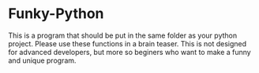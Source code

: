 # Funky-Python

This is a program that should be put in the same folder as your python project. Please use these functions in a brain teaser. This is not designed for
advanced developers, but more so beginers who want to make a funny and unique program.
